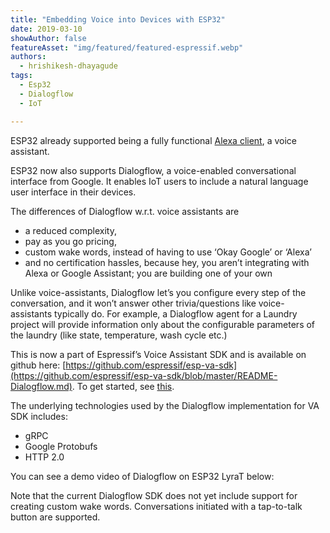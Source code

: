 ```yaml
---
title: "Embedding Voice into Devices with ESP32"
date: 2019-03-10
showAuthor: false
featureAsset: "img/featured/featured-espressif.webp"
authors:
  - hrishikesh-dhayagude
tags:
  - Esp32
  - Dialogflow
  - IoT

---
```

ESP32 already supported being a fully functional [Alexa client](https://github.com/espressif/esp-va-sdk/blob/master/README-Alexa.md), a voice assistant.

ESP32 now also supports Dialogflow, a voice-enabled conversational interface from Google. It enables IoT users to include a natural language user interface in their devices.

The differences of Dialogflow w.r.t. voice assistants are

- a reduced complexity,
- pay as you go pricing,
- custom wake words, instead of having to use ‘Okay Google’ or ‘Alexa’
- and no certification hassles, because hey, you aren’t integrating with Alexa or Google Assistant; you are building one of your own

Unlike voice-assistants, Dialogflow let’s you configure every step of the conversation, and it won’t answer other trivia/questions like voice-assistants typically do. For example, a Dialogflow agent for a Laundry project will provide information only about the configurable parameters of the laundry (like state, temperature, wash cycle etc.)

This is now a part of Espressif’s Voice Assistant SDK and is available on github here: [https://github.com/espressif/esp-va-sdk](https://github.com/espressif/esp-va-sdk/blob/master/README-Dialogflow.md). To get started, see [this](https://github.com/espressif/esp-va-sdk/blob/master/README-Dialogflow.md).

The underlying technologies used by the Dialogflow implementation for VA SDK includes:

- gRPC
- Google Protobufs
- HTTP 2.0

You can see a demo video of Dialogflow on ESP32 LyraT below:

Note that the current Dialogflow SDK does not yet include support for creating custom wake words. Conversations initiated with a tap-to-talk button are supported.
